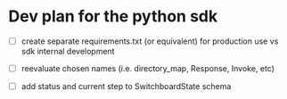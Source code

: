 # Dev plan for the python sdk

 - [ ] create separate requirements.txt (or equivalent) for production use vs sdk internal development

 - [ ] reevaluate chosen names (i.e. directory_map, Response, Invoke, etc)

 - [ ] add status and current step to SwitchboardState schema
